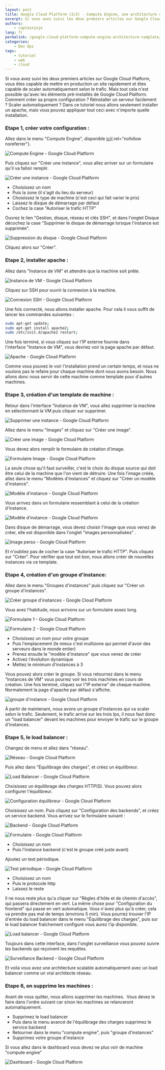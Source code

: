 ```yaml
---
layout: post
title: Google Cloud Platform (3/3) - Compute Engine, une architecture complete
excerpt: Si vous avez suivi les deux premiers articles sur Google Cloud Platform, vous êtes capable de mettre en production un site rapidement et êtes capable de scaler automatiquement selon le trafic. Mais tout cela n'est possible qu'avec les éléments pré-installés de Google Cloud Platform. Comment créer sa propre configuration ? Réinstaller un serveur facilement ? Scaler automatiquement ?
authors:
    - captainjojo
lang: fr
permalink: /google-cloud-platform-compute-engine-architecture-complete/
categories:
    - Dev Ops
tags:
    - tutoriel
    - web
    - cloud
---
```


Si vous avez suivi les deux premiers articles sur Google Cloud Platform, vous êtes capable de mettre en production un site rapidement et êtes capable de scaler automatiquement selon le trafic. Mais tout cela n'est possible qu'avec les éléments pré-installés de Google Cloud Platform. Comment créer sa propre configuration ? Réinstaller un serveur facilement ? Scaler automatiquement ?
Dans ce tutoriel nous allons seulement installer un apache, mais vous pouvez appliquer tout ceci avec n'importe quelle installation.

### Etape 1, créer votre configuration :

Allez dans le menu "Compute Engine", disponible [ici](https://console.cloud.google.com/compute/instances){:rel="nofollow noreferrer"}.

![Compute Engine - Google Cloud Platform](/assets/2016-12-12-google-cloud-platform-compute-engine-architecture-complete/capture-decran-2016-11-30-a-18.09.20.png)

Puis cliquez sur "Créer une instance", vous allez arriver sur un formulaire qu'il va falloir remplir.

![Créer une instance - Google Cloud Platform](/assets/2016-12-12-google-cloud-platform-compute-engine-architecture-complete/capture-decran-2016-11-30-a-18.11.17.png)

- Choisissez un nom
- Puis la zone (il s'agit du lieu du serveur)
- Choisissez le type de machine (c'est ceci qui fait varier le prix)
- Laissez le disque de démarrage par défaut
- Cochez la case "Autoriser le trafic HTTP"

Ouvrez le lien "Gestion, disque, réseau et clés SSH", et dans l'onglet Disque décochez la case "Supprimer le disque de démarrage lorsque l'instance est supprimée".

![Suppression du disque - Google Cloud Platform](/assets/2016-12-12-google-cloud-platform-compute-engine-architecture-complete/capture-decran-2016-11-30-a-18.14.42.png)

Cliquez alors sur "Créer".

### Etape 2, installer apache :

Allez dans "Instance de VM" et attendre que la machine soit prête.

![Instance de VM - Google Cloud Platform](/assets/2016-12-12-google-cloud-platform-compute-engine-architecture-complete/capture-decran-2016-11-30-a-18.18.22.png)

Cliquez sur SSH pour ouvrir la connexion à la machine.

![Connexion SSH - Google Cloud Platform](/assets/2016-12-12-google-cloud-platform-compute-engine-architecture-complete/capture-decran-2016-11-30-a-18.20.12.png)

Une fois connecté, nous allons installer apache. Pour cela il vous suffit de lancer les commandes suivantes :

```sh
sudo apt-get update;
sudo apt-get install apache2;
sudo /etc/init.d/apache2 restart;
```

Une fois terminé, si vous cliquez sur l'IP externe fournie dans l'interface "Instance de VM", vous devriez voir la page apache par défaut.

![Apache - Google Cloud Platform](/assets/2016-12-12-google-cloud-platform-compute-engine-architecture-complete/capture-decran-2016-11-30-a-18.25.36.png)

Comme vous pouvez le voir l'installation prend un certain temps, et nous ne voulons pas le refaire pour chaque machine dont nous avons besoin. Nous allons donc nous servir de cette machine comme template pour d'autres machines.

### Etape 3, création d'un template de machine :

Retour dans l'interface "Instance de VM", vous allez supprimer la machine en sélectionnant la VM puis cliquer sur supprimer.

![Supprimer une instance - Google Cloud Platform](/assets/2016-12-12-google-cloud-platform-compute-engine-architecture-complete/capture-decran-2016-11-30-a-18.29.17.png)

Allez dans le menu "Images" et cliquez sur "Créer une image".

![Créer une image - Google Cloud Platform](/assets/2016-12-12-google-cloud-platform-compute-engine-architecture-complete/capture-decran-2016-11-30-a-18.32.54.png)

Vous devez alors remplir le formulaire de création d'image.

![Formulaire Image - Google Cloud Platform](/assets/2016-12-12-google-cloud-platform-compute-engine-architecture-complete/capture-decran-2016-11-30-a-18.33.58.png)

La seule chose qu'il faut surveiller, c'est le choix du disque source qui doit être celui de la machine que l'on vient de détruire.
Une fois l'image créée, allez dans le menu "Modèles d'instances" et cliquez sur "Créer un modèle d'instance".

![Modèle d'instance - Google Cloud Platform](/assets/2016-12-12-google-cloud-platform-compute-engine-architecture-complete/capture-decran-2016-11-30-a-18.37.04.png)

Vous arrivez dans un formulaire ressemblant à celui de la création d'instance.

![Modèle d'instance - Google Cloud Platform](/assets/2016-12-12-google-cloud-platform-compute-engine-architecture-complete/capture-decran-2016-11-30-a-18.39.26.png)

Dans disque de démarrage, vous devez choisir l'image que vous venez de créer, elle est disponible dans l'onglet "images personnalisées" .

![Image perso - Google Cloud Platform](/assets/2016-12-12-google-cloud-platform-compute-engine-architecture-complete/capture-decran-2016-11-30-a-18.41.14.png)

Et n'oubliez pas de cocher la case "Autoriser le trafic HTTP". Puis cliquez sur "Créer".
Pour vérifier que tout est bon, nous allons créer de nouvelles instances via ce template.

### Etape 4, création d'un groupe d'instance:

Allez dans le menu "Groupes d'instances" puis cliquez sur "Créer un groupe d'instances".

![Créer groupe d'instances - Google Cloud Platform](/assets/2016-12-12-google-cloud-platform-compute-engine-architecture-complete/capture-decran-2016-11-30-a-18.47.54.png)

Vous avez l'habitude, nous arrivons sur un formulaire assez long.

![Formulaire 1 - Google Cloud Platform](/assets/2016-12-12-google-cloud-platform-compute-engine-architecture-complete/capture-decran-2016-11-30-a-18.49.30.png)

![Formulaire 2 - Google Cloud Platform](/assets/2016-12-12-google-cloud-platform-compute-engine-architecture-complete/capture-decran-2016-11-30-a-18.49.43.png)

- Choisissez un nom pour votre groupe
- Puis l'emplacement (le mieux c'est multizone qui permet d'avoir des serveurs dans le monde entier)
- Prenez ensuite le "modèle d'instance" que vous venez de créer
- Activez l'évolution dynamique
- Mettez le minimum d'instances à 3

Vous pouvez alors créer le groupe.
Si vous retournez dans le menu "Instances de VM" vous pourrez voir les trois machines en cours de création. Une fois terminé, cliquez sur l"IP externe" de chaque machine. Normalement la page d'apache par défaut s'affiche.

![groupe d'instance - Google Cloud Platform](/assets/2016-12-12-google-cloud-platform-compute-engine-architecture-complete/capture-decran-2016-11-30-a-18.56.59.png)

À partir de maintenant, nous avons un groupe d'instances qui va scaler selon le trafic. Seulement, le trafic arrive sur les trois Ips, il nous faut donc un "load balancer" devant les machines pour envoyer le trafic sur le groupe d'instances.

### Etape 5, le load balancer :

Changez de menu et allez dans "réseau".

![Réseau - Google Cloud Platform](/assets/2016-12-12-google-cloud-platform-compute-engine-architecture-complete/capture-decran-2016-11-30-a-19.02.40.png)

Puis allez dans "Équilibrage des charges", et créez un équilibreur.

![Load Balancer - Google Cloud Platform](/assets/2016-12-12-google-cloud-platform-compute-engine-architecture-complete/capture-decran-2016-11-30-a-19.05.27.png)

Choisissez un équilibrage des charges HTTP(S).
Vous pouvez alors configurer l'équilibreur.

![Configuration équilibreur - Google Cloud Platform](/assets/2016-12-12-google-cloud-platform-compute-engine-architecture-complete/capture-decran-2016-11-30-a-19.07.08.png)

Choisissez un nom.
Puis cliquez sur "Configuration des backends", et créez un service backend.
Vous arrivez sur le formulaire suivant :

![Backend - Google Cloud Platform](/assets/2016-12-12-google-cloud-platform-compute-engine-architecture-complete/capture-decran-2016-11-30-a-19.10.37.png)

![Formulaire - Google Cloud Platform](/assets/2016-12-12-google-cloud-platform-compute-engine-architecture-complete/capture-decran-2016-11-30-a-19.10.42.png)

- Choisissez un nom
- Puis l'instance backend (c'est le groupe créé juste avant)

Ajoutez un test périodique.

![Test périodique - Google Cloud Platform](/assets/2016-12-12-google-cloud-platform-compute-engine-architecture-complete/capture-decran-2016-11-30-a-19.11.07.png)

- Choisissez un nom
- Puis le protocole http
- Laissez le reste

Il ne nous reste plus qu'a cliquer sur "Règles d'hôte et de chemin d'accès", qui passera directement en vert. La même chose pour "Configuration du frontend" qui passe en vert automatique.
Vous n'avez plus qu'à créer, cela va prendre pas mal de temps (environs 5 min).
Vous pourrez trouver l'IP d'entrée du load balancer dans le menu "Équilibrage des charges", puis sur le load balancer fraîchement configuré vous aurez l'ip disponible.

![Load balancer - Google Cloud Platform](/assets/2016-12-12-google-cloud-platform-compute-engine-architecture-complete/capture-decran-2016-11-30-a-19.17.18.png)

Toujours dans cette interface, dans l'onglet surveillance vous pouvez suivre les backends qui reçoivent les requêtes.

![Surveillance Backend - Google Cloud Platform](/assets/2016-12-12-google-cloud-platform-compute-engine-architecture-complete/capture-decran-2016-11-30-a-19.20.22.png)

Et voila vous avez une architecture scalable automatiquement avec un load balancer comme un vrai architecte réseau.

### Etape 6, on supprime les machines :

Avant de vous quitter, nous allons supprimer les machines.  Vous devez le faire dans l'ordre suivant car sinon les machines se relanceront automatiquement.

- Supprimez le load balancer
- Puis dans le menu avancé de l'équilibrage des charges supprimez le service backend
- Retourner dans le menu "compute engine", puis "groupe d'instances"
- Supprimez votre groupe d'instance

Si vous allez dans le dashboard vous devez ne plus voir de machine "compute engine"


![Dashboard - Google Cloud Platform](/assets/2016-12-12-google-cloud-platform-compute-engine-architecture-complete/capture-decran-2016-11-30-a-19.28.32.png)
